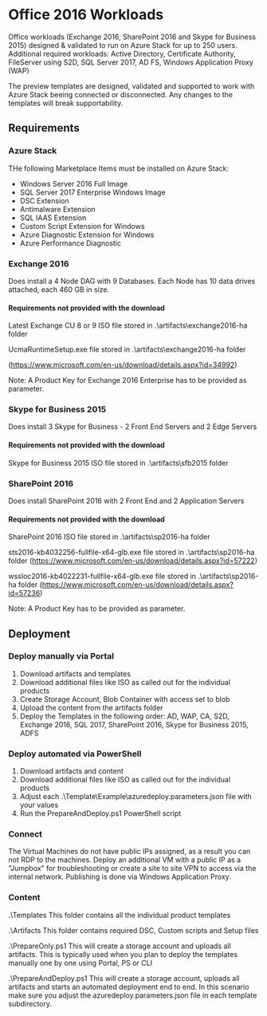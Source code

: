 # Office 2016 Workloads

Office workloads (Exchange 2016, SharePoint 2016 and Skype for Business 2015) designed & validated to run on Azure Stack for up to 250 users.
Additional required workloads: Active Directory, Certificate Authority, FileServer using S2D, SQL Server 2017, AD FS, Windows Application Proxy (WAP)

The preview templates are designed, validated and supported to work with Azure Stack beeing connected or disconnected. Any changes to the templates will break supportability. 


## Requirements

### Azure Stack

THe following Marketplace Items must be installed on Azure Stack:

- Windows Server 2016 Full Image
- SQL Server 2017 Enterprise Windows Image
- DSC Extension
- Antimalware Extension
- SQL IAAS Extension
- Custom Script Extension for Windows
- Azure Diagnostic Extension for Windows
- Azure Performance Diagnostic


### Exchange 2016

Does install a 4 Node DAG with 9 Databases. Each Node has 10 data drives attached, each 460 GB in size.

#### Requirements not provided with the download
Latest Exchange CU 8 or 9 ISO file stored in .\artifacts\exchange2016-ha folder

UcmaRuntimeSetup.exe file stored in .\artifacts\exchange2016-ha folder

(https://www.microsoft.com/en-us/download/details.aspx?id=34992)

Note: A Product Key for Exchange 2016 Enterprise has to be provided as parameter. 

### Skype for Business 2015

Does install 3 Skype for Business - 2 Front End Servers and 2 Edge Servers

#### Requirements not provided with the download
Skype for Business 2015 ISO file stored in .\artifacts\sfb2015 folder

### SharePoint 2016
Does install SharePoint 2016 with 2 Front End and 2 Application Servers

#### Requirements not provided with the download

SharePoint 2016 ISO file stored in .\artifacts\sp2016-ha folder

sts2016-kb4032256-fullfile-x64-glb.exe file stored in .\artifacts\sp2016-ha folder
(https://www.microsoft.com/en-us/download/details.aspx?id=57222)

wssloc2016-kb4022231-fullfile-x64-glb.exe file stored in .\artifacts\sp2016-ha folder
(https://www.microsoft.com/en-us/download/details.aspx?id=57236)

Note: A Product Key has to be provided as parameter. 


## Deployment

### Deploy manually via Portal
1. Download artifacts and templates
2. Download additional files like ISO as called out for the individual products
3. Create Storage Account, Blob Container with access set to blob
4. Upload the content from the artifacts folder
5. Deploy the Templates in the following order: AD, WAP, CA, S2D, Exchange 2016, SQL 2017, SharePoint 2016, Skype for Business 2015, ADFS

### Deploy automated via PowerShell
1. Download artifacts and content
2. Download additional files like ISO as called out for the individual products
3. Adjust each .\Template\Example\azuredeploy.parameters.json file with your values 
3. Run the PrepareAndDeploy.ps1 PowerShell script

### Connect

The Virtual Machines do not have public IPs assigned, as a result you can not RDP to the machines. Deploy an additional VM with a public IP as a "Jumpbox" for troubleshooting or create
a site to site VPN to access via the internal network. Publishing is done via Windows Application Proxy.

### Content

.\Templates
This folder contains all the individual product templates

.\Artifacts
This folder contains required DSC, Custom scripts and Setup files

.\PrepareOnly.ps1
This will create a storage account and uploads all artifacts. This is typically used when you plan to deploy the templates manually one by one using Portal, PS or CLI

.\PrepareAndDeploy.ps1
This will create a storage account, uploads all artifacts and starts an automated deployment end to end. In this scenario make sure you adjust the azuredeploy.parameters.json file in each template subdirectory.
